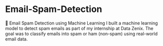 # Email-Spam-Detection
📧 Email Spam Detection using Machine Learning
I built a machine learning model to detect spam emails as part of my internship at Data Zenix. The goal was to classify emails into spam or ham (non-spam) using real-world email data.

